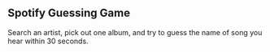 ## Spotify Guessing Game
Search an artist, pick out one album, and try to guess the name of song you hear within 30 seconds.